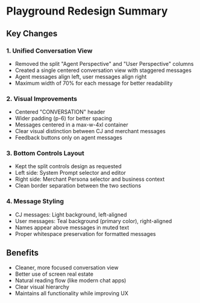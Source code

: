 # Playground Redesign Summary

## Key Changes

### 1. **Unified Conversation View**
- Removed the split "Agent Perspective" and "User Perspective" columns
- Created a single centered conversation view with staggered messages
- Agent messages align left, user messages align right
- Maximum width of 70% for each message for better readability

### 2. **Visual Improvements**
- Centered "CONVERSATION" header
- Wider padding (p-6) for better spacing
- Messages centered in a max-w-4xl container
- Clear visual distinction between CJ and merchant messages
- Feedback buttons only on agent messages

### 3. **Bottom Controls Layout**
- Kept the split controls design as requested
- Left side: System Prompt selector and editor
- Right side: Merchant Persona selector and business context
- Clean border separation between the two sections

### 4. **Message Styling**
- CJ messages: Light background, left-aligned
- User messages: Teal background (primary color), right-aligned
- Names appear above messages in muted text
- Proper whitespace preservation for formatted messages

## Benefits
- Cleaner, more focused conversation view
- Better use of screen real estate
- Natural reading flow (like modern chat apps)
- Clear visual hierarchy
- Maintains all functionality while improving UX